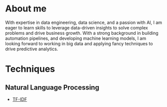 # About me

With expertise in data engineering, data science, and a passion with AI, I am eager to learn skills to leverage data-driven insights to solve complex problems and drive business growth. With a strong background in building automation pipelines, and developing machine learning models, I am looking forward to working in big data and applying fancy techniques to drive predictive analytics.

# Techniques

## Natural Language Processing

- [TF-IDF](!https://github.com/tcstrength/computer-science/blob/main/natural-language-processing/1_tf_idf.ipynb)


